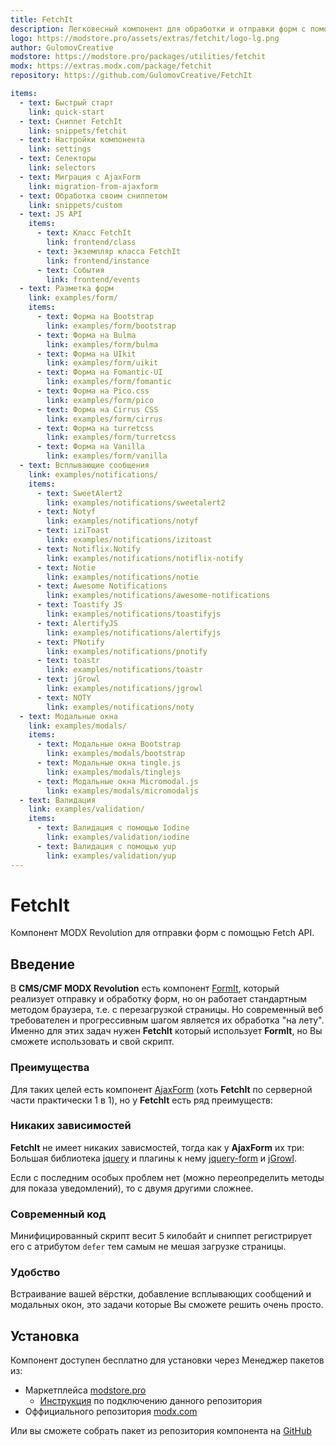 ```yaml
---
title: FetchIt
description: Легковесный компонент для обработки и отправки форм с помощью Fetch API
logo: https://modstore.pro/assets/extras/fetchit/logo-lg.png
author: GulomovCreative
modstore: https://modstore.pro/packages/utilities/fetchit
modx: https://extras.modx.com/package/fetchit
repository: https://github.com/GulomovCreative/FetchIt

items:
  - text: Быстрый старт
    link: quick-start
  - text: Сниппет FetchIt
    link: snippets/fetchit
  - text: Настройки компонента
    link: settings
  - text: Селекторы
    link: selectors
  - text: Миграция с AjaxForm
    link: migration-from-ajaxform
  - text: Обработка своим сниппетом
    link: snippets/custom
  - text: JS API
    items:
      - text: Класс FetchIt
        link: frontend/class
      - text: Экземпляр класса FetchIt
        link: frontend/instance
      - text: События
        link: frontend/events
  - text: Разметка форм
    link: examples/form/
    items:
      - text: Форма на Bootstrap
        link: examples/form/bootstrap
      - text: Форма на Bulma
        link: examples/form/bulma
      - text: Форма на UIkit
        link: examples/form/uikit
      - text: Форма на Fomantic-UI
        link: examples/form/fomantic
      - text: Форма на Pico.css
        link: examples/form/pico
      - text: Форма на Cirrus CSS
        link: examples/form/cirrus
      - text: Форма на turretcss
        link: examples/form/turretcss
      - text: Форма на Vanilla
        link: examples/form/vanilla
  - text: Всплывающие сообщения
    link: examples/notifications/
    items:
      - text: SweetAlert2
        link: examples/notifications/sweetalert2
      - text: Notyf
        link: examples/notifications/notyf
      - text: iziToast
        link: examples/notifications/izitoast
      - text: Notiflix.Notify
        link: examples/notifications/notiflix-notify
      - text: Notie
        link: examples/notifications/notie
      - text: Awesome Notifications
        link: examples/notifications/awesome-notifications
      - text: Toastify JS
        link: examples/notifications/toastifyjs
      - text: AlertifyJS
        link: examples/notifications/alertifyjs
      - text: PNotify
        link: examples/notifications/pnotify
      - text: toastr
        link: examples/notifications/toastr
      - text: jGrowl
        link: examples/notifications/jgrowl
      - text: NOTY
        link: examples/notifications/noty
  - text: Модальные окна
    link: examples/modals/
    items:
      - text: Модальные окна Bootstrap
        link: examples/modals/bootstrap
      - text: Модальные окна tingle.js
        link: examples/modals/tinglejs
      - text: Модальные окна Micromodal.js
        link: examples/modals/micromodaljs
  - text: Валидация
    link: examples/validation/
    items:
      - text: Валидация с помощью Iodine
        link: examples/validation/iodine
      - text: Валидация с помощью yup
        link: examples/validation/yup
---
```


# FetchIt

Компонент MODX Revolution для отправки форм с помощью Fetch API.

## Введение

В **CMS/CMF MODX Revolution** есть компонент [FormIt](https://github.com/Sterc/FormIt), который реализует отправку и обработку форм, но он работает стандартным методом браузера, т.е. с перезагрузкой страницы. Но современный веб требователен и прогрессивным шагом является их обработка "на лету". Именно для этих задач нужен **FetchIt** который использует **FormIt**, но Вы сможете использовать и свой скрипт.

### Преимущества

Для таких целей есть компонент [AjaxForm](https://github.com/modx-pro/AjaxForm) (хоть **FetchIt** по серверной части практически 1 в 1), но у **FetchIt** есть ряд преимуществ:

### Никаких зависимостей

**FetchIt** не имеет никаких зависмостей, тогда как у **AjaxForm** их три: Большая библиотека [jquery](https://github.com/jquery/jquery) и плагины к нему [jquery-form](https://github.com/jquery-form/form/) и [jGrowl](https://github.com/stanlemon/jGrowl).

Если с последним особых проблем нет (можно переопределить методы для показа уведомлений), то с двумя другими сложнее.

### Современный код

Минифицированный скрипт весит 5 килобайт и сниппет регистрирует его с атрибутом `defer` тем самым не мешая загрузке страницы.

### Удобство

Встраивание вашей вёрстки, добавление всплывающих сообщений и модальных окон, это задачи которые Вы сможете решить очень просто.

## Установка

Компонент доступен бесплатно для установки через Менеджер пакетов из:

- Маркетплейса [modstore.pro](https://modstore.pro/packages/utilities/fetchit)
  - [Инструкция](https://modstore.pro/faq) по подключению данного репозитория
- Оффициального репозитория [modx.com](https://modx.com/extras/package/fetchit)

Или вы сможете собрать пакет из репозитория компонента на [GitHub](https://github.com/GulomovCreative/FetchIt)
